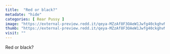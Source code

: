 ```yaml
---
title:  "Red or black?"
metadate: "hide"
categories: [ Rear Pussy ]
image: "https://external-preview.redd.it/qeya-MZzAf8F3OAeW1Jwfg40ckghvMHiqox4Et19jtE.jpg?auto=webp&s=3f74c7c4064f4f04b9341bac4b3fdd3b6c97d04b"
thumb: "https://external-preview.redd.it/qeya-MZzAf8F3OAeW1Jwfg40ckghvMHiqox4Et19jtE.jpg?width=1080&crop=smart&auto=webp&s=74947156d460651cc01b592605a51af9f5b5a5a9"
visit: ""
---
```

Red or black?
